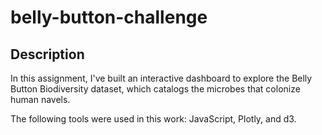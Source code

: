 # belly-button-challenge

## Description

In this assignment, I've built an interactive dashboard to explore the Belly Button Biodiversity dataset, which catalogs the microbes that colonize human navels.

The following tools were used in this work: JavaScript, Plotly, and d3.
